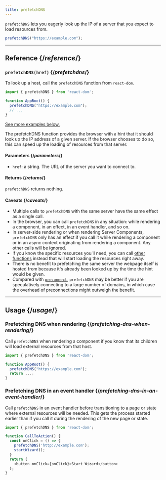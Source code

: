 ```yaml
---
title: prefetchDNS
---
```


<Intro>

`prefetchDNS` lets you eagerly look up the IP of a server that you expect to load resources from.

```js
prefetchDNS("https://example.com");
```

</Intro>

<InlineToc />

---

## Reference {/*reference*/}

### `prefetchDNS(href)` {/*prefetchdns*/}

To look up a host, call the `prefetchDNS` function from `react-dom`.

```js
import { prefetchDNS } from 'react-dom';

function AppRoot() {
  prefetchDNS("https://example.com");
  // ...
}

```

[See more examples below.](#usage)

The prefetchDNS function provides the browser with a hint that it should look up the IP address of a given server. If the browser chooses to do so, this can speed up the loading of resources from that server. 

#### Parameters {/*parameters*/}

* `href`: a string. The URL of the server you want to connect to.

#### Returns {/*returns*/}

`prefetchDNS` returns nothing.

#### Caveats {/*caveats*/}

* Multiple calls to `prefetchDNS` with the same server have the same effect as a single call.
* In the browser, you can call `prefetchDNS` in any situation: while rendering a component, in an effect, in an event handler, and so on.
* In server-side rendering or when rendering Server Components, `prefetchDNS` only has an effect if you call it while rendering a component or in an async context originating from rendering a component. Any other calls will be ignored.
* If you know the specific resources you'll need, you can call [other functions](/reference/react-dom/#resource-preloading-apis) instead that will start loading the resources right away.
* There is no benefit to prefetching the same server the webpage itself is hosted from because it's already been looked up by the time the hint would be given.
* Compared with [`preconnect`](/reference/react-dom/preconnect), `prefetchDNS` may be better if you are speculatively connecting to a large number of domains, in which case the overhead of preconnections might outweigh the benefit.

---

## Usage {/*usage*/}

### Prefetching DNS when rendering {/*prefetching-dns-when-rendering*/}

Call `prefetchDNS` when rendering a component if you know that its children will load external resources from that host.

```js
import { prefetchDNS } from 'react-dom';

function AppRoot() {
  prefetchDNS("https://example.com");
  return ...;
}
```

### Prefetching DNS in an event handler {/*prefetching-dns-in-an-event-handler*/}

Call `prefetchDNS` in an event handler before transitioning to a page or state where external resources will be needed. This gets the process started earlier than if you call it during the rendering of the new page or state.

```js
import { prefetchDNS } from 'react-dom';

function CallToAction() {
  const onClick = () => {
    prefetchDNS('http://example.com');
    startWizard();
  }
  return (
    <button onClick={onClick}>Start Wizard</button>
  );
}
```
